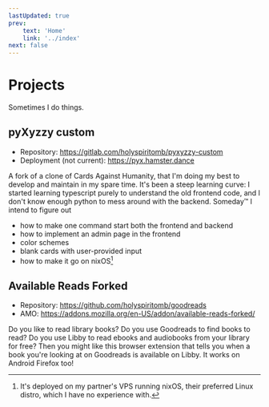 ```yaml
---
lastUpdated: true
prev:
    text: 'Home'
    link: '../index'
next: false
---
```


# Projects

Sometimes I do things.

## pyXyzzy custom

* Repository: https://gitlab.com/holyspiritomb/pyxyzzy-custom
* Deployment (not current): https://pyx.hamster.dance

A fork of a clone of Cards Against Humanity, that I'm doing my best to develop and maintain in my spare time. It's been a steep learning curve: I started learning typescript purely to understand the old frontend code, and I don't know enough python to mess around with the backend. Someday™ I intend to figure out

- how to make one command start both the frontend and backend
- how to implement an admin page in the frontend
- color schemes
- blank cards with user-provided input
- how to make it go on nixOS[^1]

[^1]: It's deployed on my partner's VPS running nixOS, their preferred Linux distro, which I have no experience with.

## Available Reads Forked

* Repository: https://github.com/holyspiritomb/goodreads
* AMO: https://addons.mozilla.org/en-US/addon/available-reads-forked/

Do you like to read library books? Do you use Goodreads to find books to read? Do you use Libby to read ebooks and audiobooks from your library for free? Then you might like this browser extension that tells you when a book you're looking at on Goodreads is available on Libby. It works on Android Firefox too!
